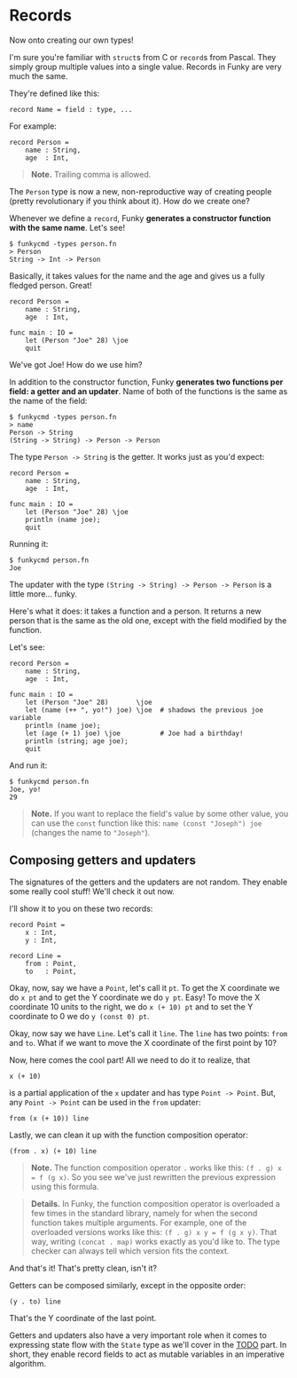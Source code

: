 # Records

Now onto creating our own types!

I'm sure you're familiar with `struct`s from C or `record`s from Pascal. They simply group multiple values into a single value. Records in Funky are very much the same.

They're defined like this:

```funky
record Name = field : type, ...
```

For example:

```funky
record Person =
    name : String,
    age  : Int,
```

> **Note.** Trailing comma is allowed.

The `Person` type is now a new, non-reproductive way of creating people (pretty revolutionary if you think about it). How do we create one?

Whenever we define a `record`, Funky **generates a constructor function with the same name**. Let's see!

```
$ funkycmd -types person.fn
> Person
String -> Int -> Person
```

Basically, it takes values for the name and the age and gives us a fully fledged person. Great!

```funky
record Person =
    name : String,
    age  : Int,

func main : IO =
    let (Person "Joe" 28) \joe
    quit
```

We've got Joe! How do we use him?

In addition to the constructor function, Funky **generates two functions per field: a getter and an updater**. Name of both of the functions is the same as the name of the field:

```
$ funkycmd -types person.fn
> name
Person -> String
(String -> String) -> Person -> Person
```

The type `Person -> String` is the getter. It works just as you'd expect:

```funky
record Person =
    name : String,
    age  : Int,

func main : IO =
    let (Person "Joe" 28) \joe
    println (name joe);
    quit
```

Running it:

```
$ funkycmd person.fn
Joe
```

The updater with the type `(String -> String) -> Person -> Person` is a little more... funky.

Here's what it does: it takes a function and a person. It returns a new person that is the same as the old one, except with the field modified by the function.

Let's see:

```funky
record Person =
    name : String,
    age  : Int,

func main : IO =
    let (Person "Joe" 28)       \joe
    let (name (++ ", yo!") joe) \joe  # shadows the previous joe variable
    println (name joe);
    let (age (+ 1) joe) \joe          # Joe had a birthday!
    println (string; age joe);
    quit
```

And run it:

```
$ funkycmd person.fn
Joe, yo!
29
```

> **Note.** If you want to replace the field's value by some other value, you can use the `const` function like this: `name (const "Joseph") joe` (changes the name to `"Joseph"`).

## Composing getters and updaters

The signatures of the getters and the updaters are not random. They enable some really cool stuff! We'll check it out now.

I'll show it to you on these two records:

```funky
record Point =
    x : Int,
    y : Int,

record Line =
    from : Point,
    to   : Point,
```

Okay, now, say we have a `Point`, let's call it `pt`. To get the X coordinate we do `x pt` and to get the Y coordinate we do `y pt`. Easy! To move the X coordinate 10 units to the right, we do `x (+ 10) pt` and to set the Y coordinate to 0 we do `y (const 0) pt`.

Okay, now say we have `Line`. Let's call it `line`. The `line` has two points: `from` and `to`. What if we want to move the X coordinate of the first point by 10?

Now, here comes the cool part! All we need to do it to realize, that

```funky
x (+ 10)
```

is a partial application of the `x` updater and has type `Point -> Point`. But, any `Point -> Point` can be used in the `from` updater:

```funky
from (x (+ 10)) line
```

Lastly, we can clean it up with the function composition operator:

```funky
(from . x) (+ 10) line
```

> **Note.** The function composition operator `.` works like this: `(f . g) x = f (g x)`. So you see we've just rewritten the previous expression using this formula.

> **Details.** In Funky, the function composition operator is overloaded a few times in the standard library, namely for when the second function takes multiple arguments. For example, one of the overloaded versions works like this: `(f . g) x y = f (g x y)`. That way, writing `(concat . map)` works exactly as you'd like to. The type checker can always tell which version fits the context.

And that's it! That's pretty clean, isn't it?

Getters can be composed similarly, except in the opposite order:

```funky
(y . to) line
```

That's the Y coordinate of the last point.

Getters and updaters also have a very important role when it comes to expressing state flow with the `State` type as we'll cover in the [TODO]() part. In short, they enable record fields to act as mutable variables in an imperative algorithm.
